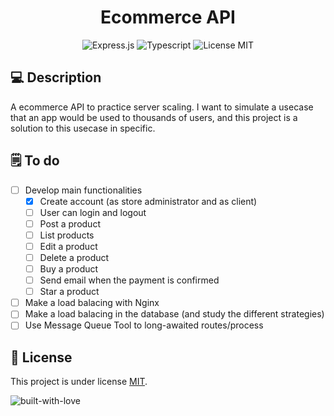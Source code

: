 <h1 align="center">
  Ecommerce API
</h1>

<div align="center">

  ![Express.js](https://img.shields.io/badge/Express.js-000000?style=for-the-badge&logo=express&logoColor=white)
  ![Typescript](https://img.shields.io/badge/TypeScript-007ACC?style=for-the-badge&logo=typescript&logoColor=white)
  ![License MIT](https://img.shields.io/badge/LICENSE-MIT-EA4560?style=for-the-badge)
</div>

## 💻 Description

A ecommerce API to practice server scaling. I want to simulate a usecase that an app 
would be used to thousands of users, and this project is a solution to this usecase in specific.

## 🗒️ To do

 - [ ] Develop main functionalities 
   - [x] Create account (as store administrator and as client)
   - [ ] User can login and logout
   - [ ] Post a product
   - [ ] List products
   - [ ] Edit a product
   - [ ] Delete a product
   - [ ] Buy a product 
   - [ ] Send email when the payment is confirmed
   - [ ] Star a product
 - [ ] Make a load balacing with Nginx
 - [ ] Make a load balacing in the database (and study the different strategies)
 - [ ] Use Message Queue Tool to long-awaited routes/process 

## 📝 License

This project is under license [MIT](./LICENSE).

![built-with-love](https://forthebadge.com/images/badges/built-with-love.svg)


